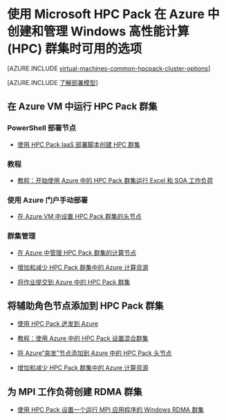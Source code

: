 <properties
 pageTitle="云中的 Windows HPC Pack 群集选项 | Azure"
 description="了解使用 Microsoft HPC Pack 在 Azure 云中创建和管理 Windows 高性能计算 (HPC) 群集时可用的选项。"
 services="virtual-machines-windows,cloud-services"
 documentationCenter=""
 authors="dlepow"
 manager="timlt"
 editor=""
 tags="azure-resource-manager,azure-service-management,hpc-pack"/>
<tags
	ms.service="virtual-machines-windows"
 	ms.date="04/29/2016"
	wacn.date="06/29/2016"/>

# 使用 Microsoft HPC Pack 在 Azure 中创建和管理 Windows 高性能计算 (HPC) 群集时可用的选项

[AZURE.INCLUDE [virtual-machines-common-hpcpack-cluster-options](../includes/virtual-machines-common-hpcpack-cluster-options.md)]

[AZURE.INCLUDE [了解部署模型](../includes/learn-about-deployment-models-both-include.md)]

## 在 Azure VM 中运行 HPC Pack 群集

### PowerShell 部署节点

* [使用 HPC Pack IaaS 部署脚本创建 HPC 群集](/documentation/articles/virtual-machines-windows-classic-hpcpack-cluster-powershell-script)

### 教程

* [教程：开始使用 Azure 中的 HPC Pack 群集运行 Excel 和 SOA 工作负荷](/documentation/articles/virtual-machines-windows-excel-cluster-hpcpack)

### 使用 Azure 门户手动部署

* [在 Azure VM 中设置 HPC Pack 群集的头节点](/documentation/articles/virtual-machines-windows-hpcpack-cluster-headnode)

### 群集管理

* [在 Azure 中管理 HPC Pack 群集的计算节点](/documentation/articles/virtual-machines-windows-classic-hpcpack-cluster-node-manage)

* [增加和减少 HPC Pack 群集中的 Azure 计算资源](/documentation/articles/virtual-machines-windows-classic-hpcpack-cluster-node-autogrowshrink)

* [将作业提交到 Azure 中的 HPC Pack 群集](/documentation/articles/virtual-machines-windows-hpcpack-cluster-submit-jobs)



## 将辅助角色节点添加到 HPC Pack 群集


* [使用 HPC Pack 迸发到 Azure](https://technet.microsoft.com/zh-cn/library/gg481749.aspx)

* [教程：使用 Azure 中的 HPC Pack 设置混合群集](/documentation/articles/cloud-services-setup-hybrid-hpcpack-cluster)

* [将 Azure“突发”节点添加到 Azure 中的 HPC Pack 头节点](/documentation/articles/virtual-machines-windows-classic-hpcpack-cluster-node-burst)

* [增加和减少 HPC Pack 群集中的 Azure 计算资源](/documentation/articles/virtual-machines-windows-classic-hpcpack-cluster-node-autogrowshrink)


## 为 MPI 工作负荷创建 RDMA 群集

* [使用 HPC Pack 设置一个运行 MPI 应用程序的 Windows RDMA 群集](/documentation/articles/virtual-machines-windows-classic-hpcpack-rdma-cluster)


<!---HONumber=Mooncake_1207_2015-->